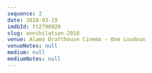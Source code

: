 ```yaml
---
sequence: 2
date: 2018-03-19
imdbId: tt2798920
slug: annihilation-2018
venue: Alamo Drafthouse Cinema - One Loudoun
venueNotes: null
medium: null
mediumNotes: null
---
```


